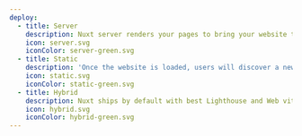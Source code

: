 ```yaml
---
deploy:
  - title: Server
    description: Nuxt server renders your pages to bring your website the full visibility it deserves so users will find you website.
    icon: server.svg
    iconColor: server-green.svg
  - title: Static
    description: 'Once the website is loaded, users will discover a new experience: an application feeling right into their browser.'
    icon: static.svg
    iconColor: static-green.svg
  - title: Hybrid
    description: Nuxt ships by default with best Lighthouse and Web vitals score so users won’t wait for accessing your website.
    icon: hybrid.svg
    iconColor: hybrid-green.svg
---
```

